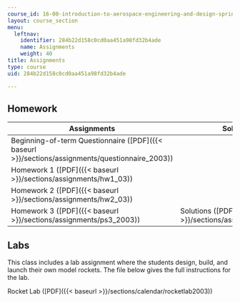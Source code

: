 ```yaml
---
course_id: 16-00-introduction-to-aerospace-engineering-and-design-spring-2003
layout: course_section
menu:
  leftnav:
    identifier: 284b22d158c0cd0aa451a98fd32b4ade
    name: Assignments
    weight: 40
title: Assignments
type: course
uid: 284b22d158c0cd0aa451a98fd32b4ade

---
```


Homework
--------

| Assignments | Solutions |
| --- | --- |
| Beginning-of-term Questionnaire ([PDF]({{< baseurl >}}/sections/assignments/questionnaire_2003)) | &nbsp; |
| Homework 1 ([PDF]({{< baseurl >}}/sections/assignments/hw1_03)) | &nbsp; |
| Homework 2 ([PDF]({{< baseurl >}}/sections/assignments/hw2_03)) | &nbsp; |
| Homework 3 ([PDF]({{< baseurl >}}/sections/assignments/ps3_2003)) | Solutions ([PDF]({{< baseurl >}}/sections/assignments/ps3sol)) 

Labs
----

This class includes a lab assignment where the students design, build, and launch their own model rockets. The file below gives the full instructions for the lab.

Rocket Lab ([PDF]({{< baseurl >}}/sections/calendar/rocketlab2003))